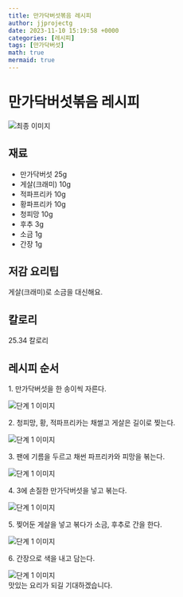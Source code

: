 ```yaml
---
title: 만가닥버섯볶음 레시피
author: jjprojectg
date: 2023-11-10 15:19:58 +0000
categories: [레시피]
tags: [만가닥버섯]
math: true
mermaid: true
---
```

<meta name="og:type" content="website"/>
<meta charset="UTF-8"/>
<div class="header">
  <h1>만가닥버섯볶음 레시피</h1>
</div>

<div class="container my-4">
  <div class="row">
    <div class="col-12 col-md-6">
      <div class="recipe-image">
        <img src="http://www.foodsafetykorea.go.kr/uploadimg/20190408/20190408101043_1554685843526.jpg" class="step-image" alt="최종 이미지"/>
      </div>
    </div>
    <div class="col-12 col-md-6">
      <div class="ingredients">
        <h2>재료</h2>
        <ul class="card">
          <li> 만가닥버섯 25g </li>
          <li>  게살(크래미) 10g </li>
          <li>  적파프리카 10g </li>
          <li>  황파프리카 10g </li>
          <li>  청피망 10g </li>
          <li>  후추 3g </li>
          <li>  소금 1g </li>
          <li>  간장 1g </li>
</ul>
      </div>
    </div>
    <div class="col-12 col-md-6">
      <div class="ingredients">
        <h2>저감 요리팁</h2>
        <div class="card"> 
          <p>
            게살(크래미)로 소금을 대신해요.
          </p>
        </div>
      </div>
      <div class="ingredients">
        <h2>칼로리</h2>
        <div class="card"> 
          <p>
            25.34 칼로리
          </p>
        </div>
      </div>
    </div>
  </div>

  <h2 class="my-4">레시피 순서</h2>
  <div class="card recipe-card">
    <div class="card-body recipe-step">
      <p class="card-text step-description">1. 만가닥버섯을 한 송이씩 자른다.</p>
      <img src="http://www.foodsafetykorea.go.kr/uploadimg/20190408/20190408101109_1554685869686.jpg" alt="단계 1 이미지" class="step-image"/>
    </div>
  </div>
  <div class="card recipe-card">
    <div class="card-body recipe-step">
      <p class="card-text step-description">2. 청피망, 황, 적파프리카는 채썰고 게살은 길이로 찢는다.</p>
      <img src="http://www.foodsafetykorea.go.kr/uploadimg/20190408/20190408101126_1554685886814.jpg" alt="단계 1 이미지" class="step-image"/>
    </div>
  </div>
  <div class="card recipe-card">
    <div class="card-body recipe-step">
      <p class="card-text step-description">3. 팬에 기름을 두르고 채썬 파프리카와 피망을 볶는다.</p>
      <img src="http://www.foodsafetykorea.go.kr/uploadimg/20190408/20190408101144_1554685904857.jpg" alt="단계 1 이미지" class="step-image"/>
    </div>
  </div>
  <div class="card recipe-card">
    <div class="card-body recipe-step">
      <p class="card-text step-description">4. 3에 손질한 만가닥버섯을 넣고 볶는다.</p>
      <img src="http://www.foodsafetykorea.go.kr/uploadimg/20190408/20190408101159_1554685919241.jpg" alt="단계 1 이미지" class="step-image"/>
    </div>
  </div>
  <div class="card recipe-card">
    <div class="card-body recipe-step">
      <p class="card-text step-description">5. 찢어둔 게살을 넣고 볶다가 소금, 후추로 간을 한다.</p>
      <img src="http://www.foodsafetykorea.go.kr/uploadimg/20190408/20190408101222_1554685942044.jpg" alt="단계 1 이미지" class="step-image"/>
    </div>
  </div>
  <div class="card recipe-card">
    <div class="card-body recipe-step">
      <p class="card-text step-description">6. 간장으로 색을 내고 담는다.</p>
      <img src="http://www.foodsafetykorea.go.kr/uploadimg/20190408/20190408101237_1554685957122.jpg" alt="단계 1 이미지" class="step-image"/>
    </div>
  </div>

</div>
맛있는 요리가 되길 기대하겠습니다.
